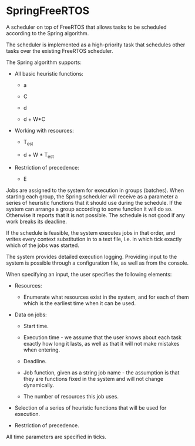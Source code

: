 # SpringFreeRTOS
A scheduler on top of FreeRTOS that allows tasks to be scheduled according to the Spring algorithm.

The scheduler is implemented as a high-priority task that schedules other tasks over the existing FreeRTOS scheduler.

The Spring algorithm supports:

- All basic heuristic functions:
  
   - a
  
   - C
  
   - d
  
   - d + W*C

- Working with resources:
  
   - T<sub>est</sub>
  
   - d + W * T<sub>est</sub>

- Restriction of precedence:
  
   - E

Jobs are assigned to the system for execution in groups (batches).
When starting each group, the Spring scheduler will receive as a parameter a series of heuristic functions that it should use during the schedule.
If the system can arrange a group according to some function it will do so. 
Otherwise it reports that it is not possible.
The schedule is not good if any work breaks its deadline.

If the schedule is feasible, the system executes jobs in that order, and writes every context substitution
in to a text file, i.e. in which tick exactly which of the jobs was started.

The system provides detailed execution logging.
Providing input to the system is possible through a configuration file, as well as from the console.

When specifying an input, the user specifies the following elements:

- Resources:
  
   - Enumerate what resources exist in the system, and for each of them which is the earliest
     time when it can be used.

- Data on jobs:
  
   - Start time.
  
   - Execution time - we assume that the user knows about each task exactly
     how long it lasts, as well as that it will not make mistakes when entering.
  
   - Deadline.
  
   - Job function, given as a string job name - the assumption is that they are
     functions fixed in the system and will not change dynamically.
  
   - The number of resources this job uses.

- Selection of a series of heuristic functions that will be used for execution.

- Restriction of precedence.



All time parameters are specified in ticks.
